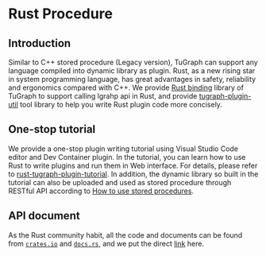 # Rust Procedure

## Introduction
Similar to C++ stored procedure (Legacy version), TuGraph can support any language compiled into dynamic library as plugin. Rust, as a new rising star in system programming language, has great advantages in safety, reliability and ergonomics compared with C++.
We provide [Rust binding] library of TuGraph to support calling lgrahp api in Rust, and provide [tugraph-plugin-util] tool library to help you write Rust plugin code more concisely.

[Rust binding]: https://crates.io/crates/tugraph
[tugraph-plugin-util]: https://crates.io/crates/tugraph-plugin-util

## One-stop tutorial
We provide a one-stop plugin writing tutorial using Visual Studio Code editor and Dev Container plugin. In the tutorial, you can learn how to use Rust to write plugins and run them in Web interface. For details, please refer to [rust-tugraph-plugin-tutorial].
In addition, the dynamic library so built in the tutorial can also be uploaded and used as stored procedure through RESTful API according to [How to use stored procedures].

[How to use stored procedures]: 2.procedure-legacy.md#2.How%20to%20use%20stored%20procedures


[rust-tugraph-plugin-tutorial]: https://github.com/TuGraph-family/rust-tugraph-plugin-tutorial

## API document
As the Rust community habit, all the code and documents can be found from [`crates.io`] and [`docs.rs`], and we put the direct [link](https://docs.rs/tugraph/latest/tugraph/) here.

[`crates.io`]: https://crates.io
[`docs.rs`]: https://docs.rs
